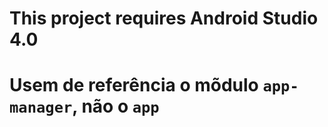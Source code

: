 # This project requires Android Studio 4.0

# Usem de referência o mõdulo `app-manager`, não o `app`
